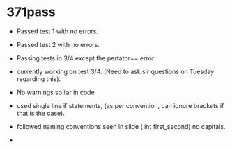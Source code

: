 # 371pass
- Passed test 1 with no errors.
- Passed test 2 with no errors.
- Passing tests in 3/4 except the pertator== error
- currently working on test 3/4. (Need to ask sir questions on Tuesday regarding this).
- No warnings so far in code
- used single line if statements, (as per convention, can ignore brackets if that is the case).
- followed naming conventions seen in slide ( int first_second) no capitals.

- 